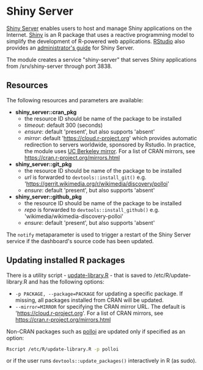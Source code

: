 # Shiny Server

[Shiny Server](https://www.rstudio.com/products/shiny/shiny-server/) enables
users to host and manage Shiny applications on the Internet.
[Shiny](https://www.rstudio.com/products/shiny/) is an R package that uses a
reactive programming model to simplify the development of R-powered web
applications. [RStudio](https://www.rstudio.com/) also provides an
[administrator's guide](http://docs.rstudio.com/shiny-server/) for Shiny Server.

The module creates a service "shiny-server" that serves Shiny applications from
/srv/shiny-server through port 3838.

## Resources

The following resources and parameters are available:

- **shiny_server::cran_pkg**
    - the resource ID should be name of the package to be installed
    - *timeout*: default 300 (seconds)
    - *ensure*: default 'present', but also supports 'absent'
    - *mirror*: default 'https://cloud.r-project.org' which provides automatic
      redirection to servers worldwide, sponsored by Rstudio. In practice, the
      module uses [UC Berkeley mirror](https://cran.cnr.berkeley.edu/). For a
      list of CRAN mirrors, see https://cran.r-project.org/mirrors.html
- **shiny_server::git_pkg**
    - the resource ID should be name of the package to be installed
    - *url* is forwarded to `devtools::install_git()`
      e.g. 'https://gerrit.wikimedia.org/r/wikimedia/discovery/polloi'
    - *ensure*: default 'present', but also supports 'absent'
- **shiny_server::github_pkg**
    - the resource ID should be name of the package to be installed
    - *repo* is forwarded to `devtools::install_github()`
      e.g. 'wikimedia/wikimedia-discovery-polloi'
    - *ensure*: default 'present', but also supports 'absent'

The `notify` metaparameter is used to trigger a restart of the Shiny Server
service if the dashboard's source code has been updated.

## Updating installed R packages

There is a utility script - [update-library.R](files/update-library.R) - that is saved
to /etc/R/update-library.R and has the following options:

- `-p PACKAGE, --package=PACKAGE` for updating a specific package. If missing,
  all packages installed from CRAN will be updated.
- `--mirror=MIRROR` for specifying the CRAN mirror URL. The default is
  'https://cloud.r-project.org'. For a list of CRAN mirrors, see
  https://cran.r-project.org/mirrors.html

Non-CRAN packages such as [polloi](https://phabricator.wikimedia.org/diffusion/WDPL/)
are updated only if specified as an option:

```bash
Rscript /etc/R/update-library.R -p polloi
```

or if the user runs `devtools::update_packages()` interactively in R (as sudo).
